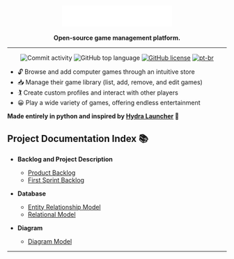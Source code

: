 <div align="center">
  <img src="res/primary-logo-white.png" alt="PlayNexus Database" style="width: 50%;">

<p align="center">
    <strong>Open-source game management platform.</strong>
  </p>

<hr>

  ![Commit activity](https://img.shields.io/github/commit-activity/m/iyksh/PlayNexus)
  ![GitHub top language](https://img.shields.io/github/languages/top/iyksh/PlayNexus?logo=python&label=)
  [![GitHub license](https://img.shields.io/github/license/iyksh/PlayNexus)](https://github.com/iyksh/PlayNexus/LICENSE)
  [![pt-br](https://img.shields.io/badge/lang-pt--br-green.svg)](./res/README_PTBR.md)

</div>

- 🔓 Browse and add computer games through an intuitive store
- 📥 Manage their game library (list, add, remove, and edit games)
- 🏌 Create custom profiles and interact with other players
- 😀 Play a wide variety of games, offering endless entertainment

**Made entirely in python and inspired by [Hydra Launcher](https://github.com/hydralauncher/hydra) 🐍**

## Project Documentation Index 📚

- **Backlog and Project Description**

  - [Product Backlog](/docs/backlog/productBacklog.md)
  - [First Sprint Backlog](/docs/backlog/SprintBacklog.md)
- **Database**

  - [Entity Relationship Model](/docs/database/entityRelationship.md)
  - [Relational Model](/docs/database/relationalModel.md)
- **Diagram**

  - [Diagram Model](/docs/diagram/diagramModel.md)

---
